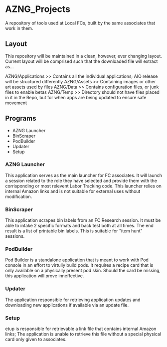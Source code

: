 # AZNG_Projects
A repository of tools used at Local FCs, built by the same associates that work in them.

## Layout

This repository will be maintained in a clean, however, ever changing layout. Current layout will be comprised such that the downloaded file will extract as...

AZNG/Applications  >> Contains all the individual applications; AIO release will be structured differently
AZNG/Assets  >> Containing images or other art assets used by files
AZNG/Data  >> Contains configuration files, or junk files to enable betas
AZNG/Temp  >> Directory should not have files placed in it in the Repo, but for when apps are being updated to ensure safe movement

## Programs

* AZNG Launcher
* BinScraper
* PodBuilder
* Updater
* Setup

### AZNG Launcher

This application serves as the main launcher for FC associates. It will launch a session related to the role they have selected and provide them with the corrisponding or most relevent Labor Tracking code. This launcher relies on internal Amazon links and is not suitable for external uses without modification.

### BinScraper

This application scrapes bin labels from an FC Research session. It must be able to intake 2 specific formats and back test both at all times. The end result is a list of printable bin labels. This is suitable for "item hunt" sessions.

### PodBuilder

Pod Builder is a standalone application that is meant to work with Pod console in an effort to virtully build pods. It requires a recipe card that is only available on a physically present pod skin. Should the card be missing, this application will prove inneffective.

### Updater

The application responsible for retrieving application updates and downloading new applications if available via an update file.

### Setup

etup is responsible for retrievable a link file that contains internal Amazon links; The application is unable to retrieve this file without a special physical card only given to associates.
